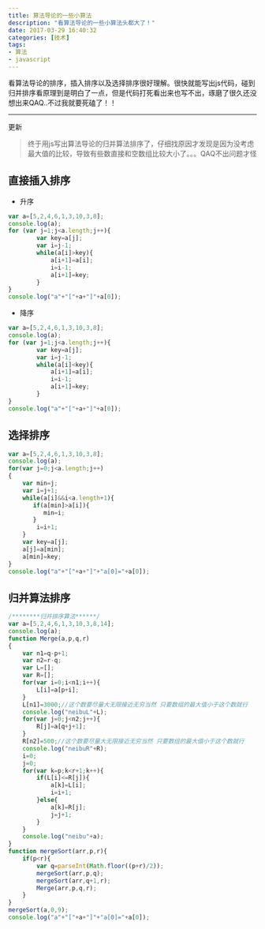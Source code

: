 ```yaml
---
title: 算法导论的一些小算法
description: "看算法导论的一些小算法头都大了！"
date: 2017-03-29 16:40:32
categories: [技术]
tags:
- 算法
- javascript
---
```

看算法导论的排序，插入排序以及选择排序很好理解。很快就能写出js代码，碰到归并排序看原理到是明白了一点，但是代码打死看出来也写不出，琢磨了很久还没想出来QAQ..不过我就要死磕了！！
****************
更新
> 终于用js写出算法导论的归并算法排序了，仔细找原因才发现是因为没考虑最大值的比较，导致有些数直接和空数组比较大小了。。。QAQ不出问题才怪

<!--more-->
## 直接插入排序
 - 升序
```javascript
var a=[5,2,4,6,1,3,10,3,8];
console.log(a);
for (var j=1;j<a.length;j++){
        var key=a[j];
        var i=j-1;
        while(a[i]>key){
            a[i+1]=a[i];
            i=i-1;
            a[i+1]=key;
        }
}
console.log("a"+"["+a+"]"+a[0]);
```
 - 降序
```javascript
var a=[5,2,4,6,1,3,10,3,8];
console.log(a);
for (var j=1;j<a.length;j++){
        var key=a[j];
        var i=j-1;
        while(a[i]<key){
            a[i+1]=a[i];
            i=i-1;
            a[i+1]=key;
        }
}
console.log("a"+"["+a+"]"+a[0]);
```
## 选择排序
```javascript
var a=[5,2,4,6,1,3,10,3,8];
console.log(a);
for(var j=0;j<a.length;j++)
{
    var min=j;
    var i=j+1;
    while(a[i]&&i<a.length+1){
       if(a[min]>a[i]){
          min=i;
       }
        i=i+1;
    }
    var key=a[j];
    a[j]=a[min];
    a[min]=key;
}
console.log("a"+"["+a+"]"+"a[0]="+a[0]);
```
## 归并算法排序
```javascript
/********归并排序算法******/
var a=[5,2,4,6,1,3,10,3,8,14];
console.log(a);
function Merge(a,p,q,r)
{
    var n1=q-p+1;
    var n2=r-q;
    var L=[];
    var R=[];
    for(var i=0;i<n1;i++){
        L[i]=a[p+i];
    }
    L[n1]=3000;//这个数要尽量大无限接近无穷当然 只要数组的最大值小于这个数就行
    console.log("neibuL"+L);
    for(var j=0;j<n2;j++){
        R[j]=a[q+j+1];
    }
    R[n2]=500;//这个数要尽量大无限接近无穷当然 只要数组的最大值小于这个数就行
    console.log("neibuR"+R);
    i=0;
    j=0;
    for(var k=p;k<r+1;k++){
        if(L[i]<=R[j]){
            a[k]=L[i];
            i=i+1;
        }else{
            a[k]=R[j];
            j=j+1;
        }
    }
    console.log("neibu"+a);
}
function mergeSort(arr,p,r){
    if(p<r){
        var q=parseInt(Math.floor((p+r)/2));
        mergeSort(arr,p,q);
        mergeSort(arr,q+1,r);
        Merge(arr,p,q,r);
    }
}
mergeSort(a,0,9);
console.log("a"+"["+a+"]"+"a[0]="+a[0]);
```